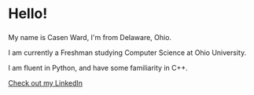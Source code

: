 <h1 align="left">Hello!</h1>

###

<p align="left">My name is Casen Ward, I'm from Delaware, Ohio.</p>

<p align="left">I am currently a Freshman studying Computer Science at Ohio University.</p>

<p align="left">I am fluent in Python, and have some familiarity in C++.</p>

[Check out my LinkedIn](https://www.linkedin.com/in/casen-ward-8083a832a/)

